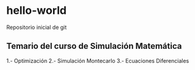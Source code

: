 # hello-world
Repositorio inicial de git

## Temario del curso de Simulación Matemática

1.- Optimización
2.- Simulación Montecarlo
3.- Ecuaciones Diferenciales
